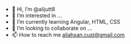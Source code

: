 - 👋 Hi, I’m @alijutt8
- 👀 I’m interested in ...
- 🌱 I’m currently learning Angular, HTML, CSS
- 💞️ I’m looking to collaborate on ...
- 📫 How to reach me aliahsan.cust@gmail.com

<!---
alijutt8/alijutt8 is a ✨ special ✨ repository because its `README.md` (this file) appears on your GitHub profile.
You can click the Preview link to take a look at your changes.
--->
